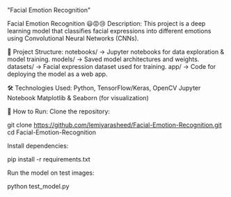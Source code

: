 "Facial Emotion Recognition" 

Facial Emotion Recognition 😃😡😢
Description:
This project is a deep learning model that classifies facial expressions into different emotions using Convolutional Neural Networks (CNNs).

📂 Project Structure:
notebooks/ → Jupyter notebooks for data exploration & model training.
models/ → Saved model architectures and weights.
datasets/ → Facial expression dataset used for training.
app/ → Code for deploying the model as a web app.

🛠️ Technologies Used:
Python, TensorFlow/Keras, OpenCV
Jupyter Notebook
Matplotlib & Seaborn (for visualization)

🚀 How to Run:
Clone the repository:

git clone https://github.com/lemiyarasheed/Facial-Emotion-Recognition.git
cd Facial-Emotion-Recognition

Install dependencies:

pip install -r requirements.txt

Run the model on test images:

python test_model.py

